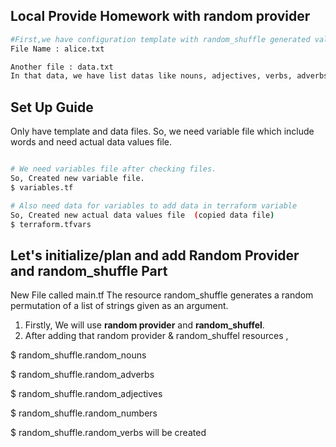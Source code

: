 ## Local Provide Homework with random provider

```bash
#First,we have configuration template with random_shuffle generated values. 
File Name : alice.txt

Another file : data.txt 
In that data, we have list datas like nouns, adjectives, verbs, adverbs, numbers in words.
```

## Set Up Guide

Only have template and data files. So, we need variable file which include words and need actual data values file.

```bash

# We need variables file after checking files. 
So, Created new variable file.
$ variables.tf

# Also need data for variables to add data in terraform variable
So, Created new actual data values file  (copied data file)
$ terraform.tfvars 
```



## Let's initialize/plan and add Random Provider and random_shuffle Part
New File called main.tf
The resource random_shuffle generates a random permutation of a list of strings given as an argument.
1. Firstly, We will use  **random provider**  and **random_shuffel**.
2. After adding that random provider & random_shuffel resources ,

$ random_shuffle.random_nouns

$ random_shuffle.random_adverbs

$ random_shuffle.random_adjectives

$ random_shuffle.random_numbers

$ random_shuffle.random_verbs will be created
 


